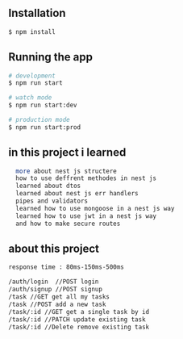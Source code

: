 
## Installation

```bash
$ npm install
```

## Running the app

```bash
# development
$ npm run start

# watch mode
$ npm run start:dev

# production mode
$ npm run start:prod
```
## in this project i learned 

```bash
  more about nest js structere
  how to use deffrent methodes in nest js
  learned about dtos 
  learned about nest js err handlers
  pipes and validators
  learned how to use mongoose in a nest js way
  learned how to use jwt in a nest js way 
  and how to make secure routes 
```
## about this project
```bash
response time : 80ms-150ms-500ms

/auth/login  //POST login
/auth/signup //POST signup
/task //GET get all my tasks 
/task //POST add a new task
/task/:id //GET get a single task by id
/task/:id //PATCH update existing task
/task/:id //Delete remove existing task
```